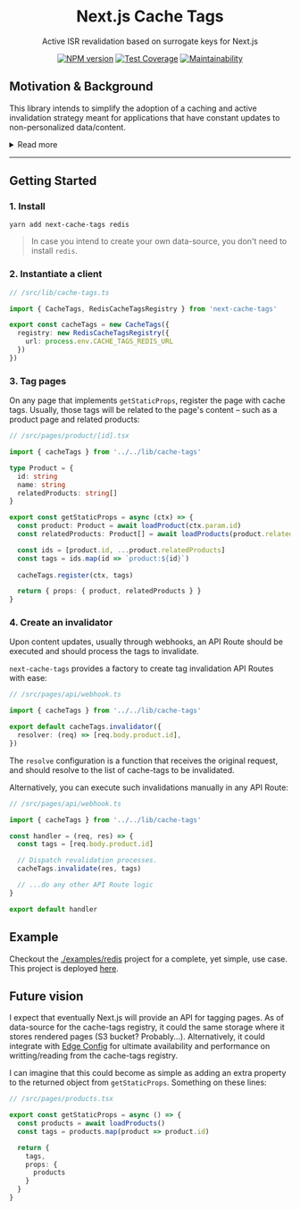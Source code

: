<div align="center">

# Next.js Cache Tags

Active ISR revalidation based on surrogate keys for Next.js

[![NPM version](https://badge.fury.io/js/next-cache-tags.svg)](https://badge.fury.io/js/next-cache-tags) [![Test Coverage](https://api.codeclimate.com/v1/badges/24784ad6c2db3229d036/test_coverage)](https://codeclimate.com/github/lucasconstantino/next-cache-tags/test_coverage) [![Maintainability](https://api.codeclimate.com/v1/badges/24784ad6c2db3229d036/maintainability)](https://codeclimate.com/github/lucasconstantino/next-cache-tags/maintainability)

</div>

## Motivation & Background

This library intends to simplify the adoption of a caching and active invalidation strategy meant for applications that have constant updates to non-personalized data/content.

<details>
  <summary>Read more</summary>

---

Caching is a must for any serious application. Processing outcomes every time they are requested is not only a waste of resources that can lead to insane costs once user bases grow, it also damages the user experience: poor performance, instability, unreliability, and so on. On the context of web applications, this problem is even bigger as we entirely rely on client/server communication.

Vercel's Next.js is heavily dependent and encouraging of caching. Don't be mistaken: caching doesn't mean you need headers, CDNs, etc: statically built web pages that are served as is, with no further server processing, are perhaps the most aggressive form of caching we have today – and Next.js is a master at it. Anything it can transform into static files, it will.

But, any sort of caching has a huge drawback: it utterly kills dynamicity.

### ♻️ Cache renewal

The only way to overcome the dynamicity loss, is to renew the cache. Putting it simple, it generally means _removing_ a cache so that further requests for that piece of information get dynamically created by the server from scratch – and eventually cached once again. But there are many competing terms and strategies here, so let's bring some clarity:

- **Purge**: means _remove_ or _delete_. Upon a subsequent request, there is simply no cache and the system will naturally hit the server for a fresh data.
- **Invalidate**: means _marking_ the cache as outdated. Upon a subsequent request, there are three usual response behaviors depending on the consumer system needs:
  - Renew: the request goes through, acting like if no cache was there.
  - Stale: the cache is returned, acting like if the cache was valid still.
  - Stale while revalidate: the cached value is returned, but a parallel process goes through to the server, ensuring the cache is eventually renewed for posterior requests.
- **Revalidate**: means actively _recreating_ a cache, even if no consumer requested the data. This is a common strategy on backend in general, when it populates a cache system – often using a Redis store – so that the computed information is promptly available for further operations that may need it.

### ⚡ Fast vs. Fresh 🌱

We want ([and need](https://www.portent.com/blog/analytics/research-site-speed-hurting-everyones-revenue.htm)) websites to be _fast_. As immediate as possible. But, we also want (and need) websites to be _fresh_: outdated content being shown can cause confusion, bugs, and even direct conversion losses. Caching heavily, but renewing the cache immediately when information changes, is the solution; but it isn't an easy one to achieve.

The problem can be narrowed down to this:

> How can one ensure the most amount of **cache hits** possible, while also ensuring the delivery of the **latest available data** possible?

You have probably heard this quote before:

<blockquote>
  <p>There are only two hard things in Computer Science: cache invalidation and naming things.</p>
  –– <cite>Phil Karlton</cite>
</blockquote>

This quote might be controversial, but it summarizes well how much software engineers see this problem's complexity as a consensus.

### ♜ Strategies

There are infinite ways to be smart about the invalidation problem. Different strategies for both caching and for invalidation. Their core concept will usually be: _some data changed on the data store, thus the cache must be renewed_. We'll cover a couple of common options supported by Next.js

#### 1. Static Pages

Next.js will [_always_](https://nextjs.org/docs/advanced-features/automatic-static-optimization) try to prerender pages on build time, and leave them be. On this strategy, the only way to update the pages is by triggering a new build – which is completely fine for small websites, but terrifying when you have thousands of pages based on content that can change regularly.

#### 2. Expiration Time

The easist way possible is also the most widely used one: invalidating the cache on a fixed interval. This is what we know as Time to Live (TTL).

In Next.js, there are two main ways to implement TTL cache:

##### A) `Cache-Control` header:

Either set via [`headers`](https://nextjs.org/docs/api-reference/next.config.js/headers) config on `next.config.js`, or via `res.setHeader` on SSR pages, API Routes, and middlewares.

##### B) `revalidate` on `getStaticProps`:

The [`revalidate`](https://nextjs.org/docs/api-reference/data-fetching/get-static-props#revalidate) return property from `getStaticProps` functions determine the amount in seconds after which the page will be re-generated. That's generally a great solution for data that doesn't change often, such as blog pages, etc.

> Keep in mind that this setting works using `stale-while-revalidate`, meaning that past the number of seconds set here, the first request will _trigger_ a rebuild, while still returning the stale output. Only subsequent requests will benefit from the revalidation.

#### 3. On-demand Revalidation

Since Next.js 12.1 [introduced on-demand Incremental Static Regeneration](https://nextjs.org/blog/next-12-1#on-demand-incremental-static-regeneration-beta), it's now possible to actively rebuild prerendered pages. This is done using the `res.revalidate` method inside API Route handlers. Usually, this means that your data store – a CMS, for instance – will dispatch a request to an API Route in your system (aka a "webhook"), sending as payload some information about the change made to the data, and your API Route will trigger a rebuild to any page that may have being affected by that change.

## The problem

Definiting the exact pages that need rebuild upon specific data changes is a pretty complex thing to do. When you have an ecommerce, for instance, it might be very hard to determine that a product page should be rebuild when the product's price gets updated on your store, but what about other pages where this product might also be shown, such as listing pages, or even other product pages in a "related product" session?

## The solution

Although there are many ways to tackle this kind of problem, one of them has being widely adopted by CDNs and caching layers such as reverse proxies: tagging the cached resource with tags that identify the source data used to generate the cache. Basically, the idea consists of creating a map of tags to cached resources, so that if some data changes, we can resolve which tags were affected, and thus renew every single cached item that was originally generated using that specific data.

The following table showcases a map of cached resources (in our case, pages identified by their pathnames) and the tags used for each resource:

- Given that there are 3 products in the system,
- Given that "Product One" is related to "Product Two"
- Given that all products are listed in the home-page

| Resource\Tag     | `products` | `product:1` | `product:2` | `product:3` | `home` |
| ---------------- | ---------- | ----------- | ----------- | ----------- | ------ |
| `/product-one`   | ✅         | ✅          | ✅          | ❌          | ❌     |
| `/product-two`   | ✅         | ✅          | ✅          | ❌          | ❌     |
| `/product-three` | ✅         | ❌          | ❌          | ✅          | ❌     |
| `/`              | ✅         | ✅          | ✅          | ✅          | ✅     |

- Invalidating `product:1` tag would re-render pages `/product-one`, `/product-two`, and `/`
- Invalidating `product:2` tag would re-render pages `/product-one`, `/product-two`, and `/`
- Invalidating `product:3` tag would re-render pages `/product-three` and `/`
- Invalidating `products` would re-render all pages
- Invalidating `home` tag would re-render page `/` only

> [Fastly](https://docs.fastly.com/en/guides/working-with-surrogate-keys) has a CDN well know for early supporting this technique for invalidation, and is a great source for understanding the concepts around it. While other CDNs do support it, some have being way behind in this matter for ages, such as AWS's CloudFront. In fact, [Varnish Cache](http://varnish-cache.org/) (not a scam! just an ugly website...) open-source project was perhaps the first to provide such feature, and Fastly being build on top of it is what brings it to that CDN.

## This library

`next-cache-tags` introduces a way to use the same strategy, but instead of depending on a reverse-proxy/CDN, it achieves that by using Next.js ISR to re-render pages statically upon data changes.

This library provides a [Redis](./src/lib/registry/redis.ts) based data-source, but you can create any other adaptor so long as it implements [`CacheTagsRegistry`](./src/lib/registry/type.ts) interface.

</details>

---

## Getting Started

### 1. Install

```shell
yarn add next-cache-tags redis
```

> In case you intend to create your own data-source, you don't need to install `redis`.

### 2. Instantiate a client

```ts
// /src/lib/cache-tags.ts

import { CacheTags, RedisCacheTagsRegistry } from 'next-cache-tags'

export const cacheTags = new CacheTags({
  registry: new RedisCacheTagsRegistry({
    url: process.env.CACHE_TAGS_REDIS_URL
  })
})
```

### 3. Tag pages

On any page that implements `getStaticProps`, register the page with cache tags. Usually, those tags will be related to the page's content – such as a product page and related products:

```ts
// /src/pages/product/[id].tsx

import { cacheTags } from '../../lib/cache-tags'

type Product = {
  id: string
  name: string
  relatedProducts: string[]
}

export const getStaticProps = async (ctx) => {
  const product: Product = await loadProduct(ctx.param.id)
  const relatedProducts: Product[] = await loadProducts(product.relatedProducts)

  const ids = [product.id, ...product.relatedProducts]
  const tags = ids.map(id => `product:${id}`)
  
  cacheTags.register(ctx, tags)

  return { props: { product, relatedProducts } }
}
```

### 4. Create an invalidator

Upon content updates, usually through webhooks, an API Route should be executed and should process the tags to invalidate.

`next-cache-tags` provides a factory to create tag invalidation API Routes with ease:

```ts
// /src/pages/api/webhook.ts

import { cacheTags } from '../../lib/cache-tags'

export default cacheTags.invalidator({
  resolver: (req) => [req.body.product.id],
})
```

The `resolve` configuration is a function that receives the original request, and should resolve to the list of cache-tags to be invalidated.

Alternatively, you can execute such invalidations manually in any API Route:

```ts
// /src/pages/api/webhook.ts

import { cacheTags } from '../../lib/cache-tags'

const handler = (req, res) => {
  const tags = [req.body.product.id]

  // Dispatch revalidation processes.
  cacheTags.invalidate(res, tags)

  // ...do any other API Route logic
}

export default handler
```

## Example

Checkout the [./examples/redis](./examples/redis/) project for a complete, yet simple, use case. This project is deployed [here](https://next-cache-tags-redis-example.vercel.app/alphabet).

## Future vision

I expect that eventually Next.js will provide an API for tagging pages. As of data-source for the cache-tags registry, it could the same storage where it stores rendered pages (S3 bucket? Probably...). Alternatively, it could integrate with [Edge Config](https://vercel.com/docs/concepts/edge-network/edge-config) for ultimate availability and performance on writting/reading from the cache-tags registry.

I can imagine that this could become as simple as adding an extra property to the returned object from `getStaticProps`. Something on these lines:

```ts
// /src/pages/products.tsx

export const getStaticProps = async () => {
  const products = await loadProducts()
  const tags = products.map(product => product.id)

  return {
    tags,
    props: {
      products
    }
  }
}
```

